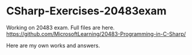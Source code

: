 # CSharp-Exercises-20483exam

Working on 20483 exam.
Full files are here.
https://github.com/MicrosoftLearning/20483-Programming-in-C-Sharp/

Here are my own works and answers.
